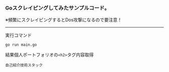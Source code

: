 ### Goスクレイピングしてみたサンプルコード。
※頻繁にスクレイピングするとDos攻撃になるので要注意！

---

実行コマンド
```
go run main.go
```
結果個人ポートフォリオの`<h2>`タグ内容取得
```
自己紹介技術スタック
```

